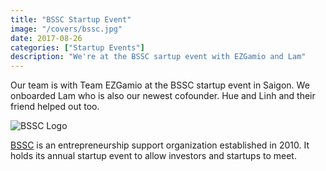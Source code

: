 ```yaml
---
title: "BSSC Startup Event"
image: "/covers/bssc.jpg"
date: 2017-08-26
categories: ["Startup Events"]
description: "We're at the BSSC sartup event with EZGamio and Lam"
---
```



Our team is with Team EZGamio at the BSSC startup event in Saigon. We onboarded Lam who is also our newest cofounder. Hue and Linh and their friend helped out too. 

![BSSC Logo](https://sorasystem.sirv.com/logos/bssc.png)

[BSSC](https://www.bssc.vn) is an entrepreneurship support organization established in 2010. It holds its annual startup event to allow investors and startups to meet. 
